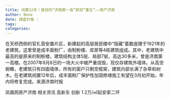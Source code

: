 ```yaml
---
title: 闲置12年！曾经的“济南第一高”即将“重生”——房产济南
author: None
date: 楼盘价格 : 
tags: 
categories: 
---
```

                    
<!-- more -->
在天桥西侧的官扎营安置片区，新建起的高层居民楼中“隐藏”着数座建于1921年的老建筑，这里曾是成丰面粉厂，由制粉楼、库房等4栋建筑组成。其中，老建筑中最高的是原来的制粉楼，建筑结构主体5层、局部7层，高达30多米，曾是济南第一高楼。在2007年9月8日的一场大火中被严重烧毁，现仅存建筑外墙体。从高空俯瞰，老建筑只有四面墙体，所有的窗户只剩空框架，建筑内部长满了杂草和树木。在老建筑闲置12年后，成丰面粉厂保护性加固修缮施工有望在3月初开始，年内将修复完成。来源济南时报
                        
                        
                        
                        
                                        
                    
                    
                
                    
                    
                    
                
                    
                
凤凰网房产济南
相关资讯
高新东 创新
1.2万/㎡起安家二环
	                        
	                    
	                        
	                    
